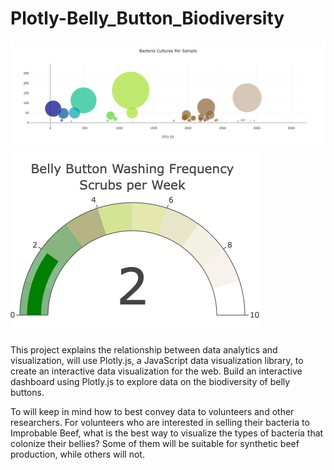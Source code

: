 # Plotly-Belly_Button_Biodiversity

![Bacteria_Cultures_Per_Sample](Bacteria_Cultures_Per_Sample.png)
![Belly_Button_Washing_Per_Week](Belly_Button_Washing_Per_week.png)

This project explains the relationship between data analytics and visualization, will use Plotly.js, a JavaScript data visualization library, to create an interactive data visualization for the web. Build an interactive dashboard using Plotly.js to explore data on the biodiversity of belly buttons.

To will keep in mind how to best convey data to volunteers and other researchers. For volunteers who are interested in selling their bacteria to Improbable Beef, what is the best way to visualize the types of bacteria that colonize their bellies? Some of them will be suitable for synthetic beef production, while others will not.
